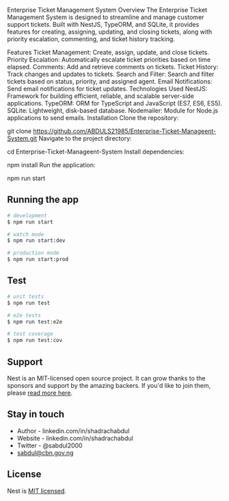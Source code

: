 Enterprise Ticket Management System
Overview
The Enterprise Ticket Management System is designed to streamline and manage customer support tickets. Built with NestJS, TypeORM, and SQLite, it provides features for creating, assigning, updating, and closing tickets, along with priority escalation, commenting, and ticket history tracking.

Features
Ticket Management: Create, assign, update, and close tickets.
Priority Escalation: Automatically escalate ticket priorities based on time elapsed.
Comments: Add and retrieve comments on tickets.
Ticket History: Track changes and updates to tickets.
Search and Filter: Search and filter tickets based on status, priority, and assigned agent.
Email Notifications: Send email notifications for ticket updates.
Technologies Used
NestJS: Framework for building efficient, reliable, and scalable server-side applications.
TypeORM: ORM for TypeScript and JavaScript (ES7, ES6, ES5).
SQLite: Lightweight, disk-based database.
Nodemailer: Module for Node.js applications to send emails.
Installation
Clone the repository:


git clone https://github.com/ABDULS21985/Enterprise-Ticket-Manageent-System.git
Navigate to the project directory:


cd Enterprise-Ticket-Manageent-System
Install dependencies:


npm install
Run the application:


npm run start

## Running the app

```bash
# development
$ npm run start

# watch mode
$ npm run start:dev

# production mode
$ npm run start:prod
```

## Test

```bash
# unit tests
$ npm run test

# e2e tests
$ npm run test:e2e

# test coverage
$ npm run test:cov
```

## Support

Nest is an MIT-licensed open source project. It can grow thanks to the sponsors and support by the amazing backers. If you'd like to join them, please [read more here](https://docs.nestjs.com/support).

## Stay in touch

- Author - linkedin.com/in/shadrachabdul
- Website - linkedin.com/in/shadrachabdul
- Twitter - @sabdul2000
- sabdul@cbn.gov.ng 

## License

Nest is [MIT licensed](LICENSE).
